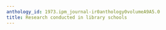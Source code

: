 ```yaml
---
anthology_id: 1973.ipm_journal-ir0anthology0volumeA9A5.0
title: Research conducted in library schools
---
```

